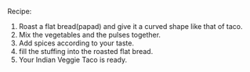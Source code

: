 Recipe:
1. Roast a flat bread(papad) and give it a curved shape like that of taco.
2. Mix the vegetables and the pulses together.
3. Add spices according to your taste.
4. fill the stuffing into the roasted flat bread.
5. Your Indian Veggie Taco is ready.
